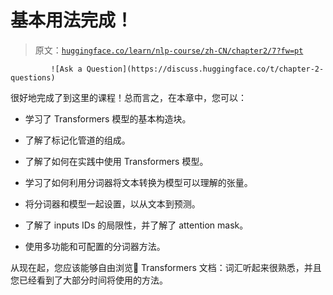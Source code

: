 # 基本用法完成！

> 原文：[`huggingface.co/learn/nlp-course/zh-CN/chapter2/7?fw=pt`](https://huggingface.co/learn/nlp-course/zh-CN/chapter2/7?fw=pt)

             ![Ask a Question](https://discuss.huggingface.co/t/chapter-2-questions)

很好地完成了到这里的课程！总而言之，在本章中，您可以：

*   学习了 Transformers 模型的基本构造块。

*   了解了标记化管道的组成。

*   了解了如何在实践中使用 Transformers 模型。

*   学习了如何利用分词器将文本转换为模型可以理解的张量。

*   将分词器和模型一起设置，以从文本到预测。

*   了解了 inputs IDs 的局限性，并了解了 attention mask。

*   使用多功能和可配置的分词器方法。

从现在起，您应该能够自由浏览🤗 Transformers 文档：词汇听起来很熟悉，并且您已经看到了大部分时间将使用的方法。